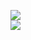 [![](https://img.shields.io/badge/Made%20With-Github%20Spray-lightgrey.svg?style=for-the-badge&logo=github)](https://github.com/Annihil/github-spray#32232)  
[![](https://i.imgur.com/2DrTn0Z.gif)](https://github.com/Annihil/github-spray)